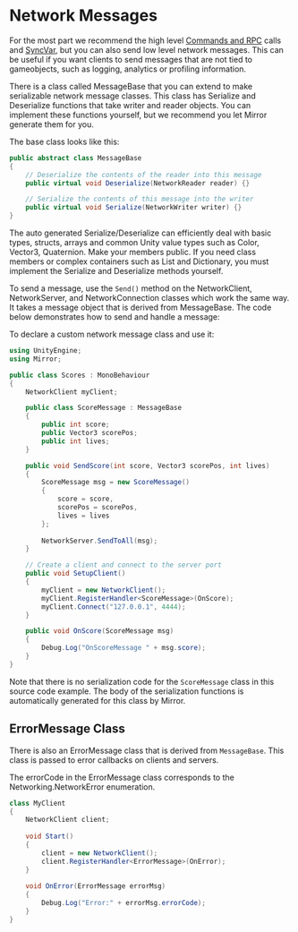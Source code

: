# Network Messages

For the most part we recommend the high level [Commands and RPC](RemoteActions.md) calls and [SyncVar](../StateSync.md), but you can also send low level network messages.  This can be useful if you want clients to send messages that are not tied to gameobjects, such as logging, analytics or profiling information.

There is a class called MessageBase that you can extend to make serializable network message classes. This class has Serialize and Deserialize functions that take writer and reader objects. You can implement these functions yourself, but we recommend you let Mirror generate them for you.

The base class looks like this:

```cs
public abstract class MessageBase
{
    // Deserialize the contents of the reader into this message
    public virtual void Deserialize(NetworkReader reader) {}

    // Serialize the contents of this message into the writer
    public virtual void Serialize(NetworkWriter writer) {}
}
```

The auto generated Serialize/Deserialize can efficiently deal with basic types, structs, arrays and common Unity value types such as Color, Vector3, Quaternion. Make your members public. If you need class members or complex containers such as List and Dictionary, you must implement the Serialize and Deserialize methods yourself.

To send a message, use the `Send()` method on the NetworkClient, NetworkServer, and NetworkConnection classes which work the same way. It takes a message object that is derived from MessageBase. The code below demonstrates how to send and handle a message:

To declare a custom network message class and use it:

```cs
using UnityEngine;
using Mirror;

public class Scores : MonoBehaviour
{
    NetworkClient myClient;

    public class ScoreMessage : MessageBase
    {
        public int score;
        public Vector3 scorePos;
        public int lives;
    }

    public void SendScore(int score, Vector3 scorePos, int lives)
    {
        ScoreMessage msg = new ScoreMessage() 
        {
            score = score,
            scorePos = scorePos,
            lives = lives
        };
        
        NetworkServer.SendToAll(msg);
    }

    // Create a client and connect to the server port
    public void SetupClient()
    {
        myClient = new NetworkClient();
        myClient.RegisterHandler<ScoreMessage>(OnScore);
        myClient.Connect("127.0.0.1", 4444);
    }

    public void OnScore(ScoreMessage msg)
    {
        Debug.Log("OnScoreMessage " + msg.score);
    }
}
```

Note that there is no serialization code for the `ScoreMessage` class in this source code example. The body of the serialization functions is automatically generated for this class by Mirror.

## ErrorMessage Class

There is also an ErrorMessage class that is derived from `MessageBase`. This class is passed to error callbacks on clients and servers.

The errorCode in the ErrorMessage class corresponds to the Networking.NetworkError enumeration.

```cs
class MyClient
{
    NetworkClient client;
    
    void Start()
    {
        client = new NetworkClient();
        client.RegisterHandler<ErrorMessage>(OnError);
    }
    
    void OnError(ErrorMessage errorMsg)
    {
        Debug.Log("Error:" + errorMsg.errorCode);
    }
}
```
